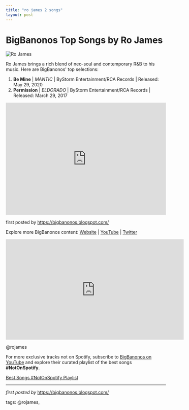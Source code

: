 ```yaml
---
title: "ro james 2 songs"
layout: post
---
```

<h1>BigBanonos Top Songs by Ro James</h1>
<img src="https://www.indystar.com/gcdn/-mm-/dbd53552b038d2be4caf18aef7708cd682202274/c=0-0-2282-1289/local/-/media/2016/11/09/INGroup/Indianapolis/636143109457054456-ROJAMESGETTY-1-.jpg?width=2282&height=1289&fit=crop&format=pjpg&auto=webp" alt="Ro James"> <p>Ro James brings a rich blend of neo-soul and contemporary R&B to his music. Here are BigBanonos' top selections:</p> <ol> <li><strong>Be Mine</strong> | <em>MANTIC</em> | ByStorm Entertainment/RCA Records | Released: May 29, 2020</li> <li><strong>Permission</strong> | <em>ELDORADO</em> | ByStorm Entertainment/RCA Records | Released: March 29, 2017</li>
</ol> <div> <iframe src="https://open.spotify.com/embed/playlist/4aeOhXV1qXVwcoOL4wRbgP?utm_source=generator" width="100%" height="352" frameborder="0" allow="autoplay; clipboard-write; encrypted-media; fullscreen; picture-in-picture" loading="lazy"></iframe>
</div> <p>first posted by <a href="https://bigbanonos.blogspot.com/">https://bigbanonos.blogspot.com/</a></p> <div> <p>Explore more BigBanonos content: <a href="https://bigbanonos.blogspot.com/">Website</a> | <a href="https://www.youtube.com/@BigBanonos">YouTube</a> | <a href="https://x.com/bigbanonos">Twitter</a></p>
</div> <!-- Video for "Permission" -->
<div> <iframe width="560" height="315" src="https://www.youtube.com/embed/videoseries?list=PLtuNtuTatqI39WCrypUIHxycfQ36jRV7u" frameborder="0" allow="accelerometer; autoplay; encrypted-media; gyroscope; picture-in-picture" allowfullscreen></iframe>
</div> <!-- Tags -->
<p>@rojames</p>


<!--Subscribe and Playlist Links-->
<div>
    <p>For more exclusive tracks not on Spotify, subscribe to <a href="https://www.youtube.com/@BigBanonos" target="_blank">BigBanonos on YouTube</a> and explore their curated playlist of the best songs <strong>#NotOnSpotify</strong>.</p>
    <p><a href="https://www.youtube.com/playlist?list=PLtuNtuTatqI0kFahUCbtbfenC_ET5O_tr" target="_blank">Best Songs #NotOnSpotify Playlist<br /></a></p></div>

<hr />

<p><em>first posted by</em> <a href="https://bigbanonos.blogspot.com/" rel="noopener" target="_new">https://bigbanonos.blogspot.com/</a></p>

<p>tags: @rojames,</p>
